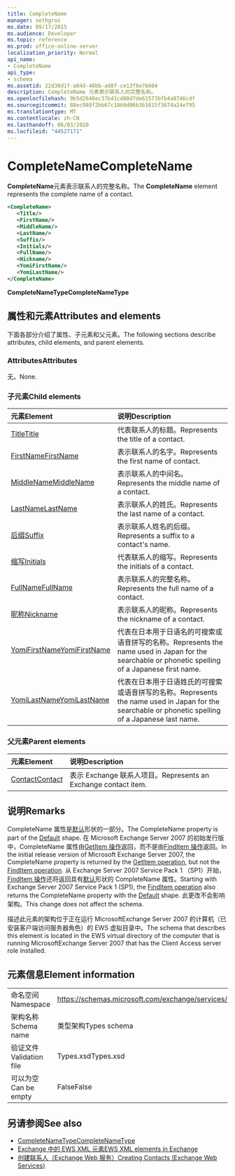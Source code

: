 ```yaml
---
title: CompleteName
manager: sethgros
ms.date: 09/17/2015
ms.audience: Developer
ms.topic: reference
ms.prod: office-online-server
localization_priority: Normal
api_name:
- CompleteName
api_type:
- schema
ms.assetid: 22d30d1f-a84d-48bb-ad8f-ce13f8e76604
description: CompleteName 元素表示联系人的完整名称。
ms.openlocfilehash: 9b5d2646ec37b41cd88d7de61573bfb4a8746cdf
ms.sourcegitcommit: 88ec988f2bb67c1866d06b361615f3674a24e795
ms.translationtype: MT
ms.contentlocale: zh-CN
ms.lasthandoff: 06/03/2020
ms.locfileid: "44527171"
---
```

# <a name="completename"></a><span data-ttu-id="f6c8c-103">CompleteName</span><span class="sxs-lookup"><span data-stu-id="f6c8c-103">CompleteName</span></span>

<span data-ttu-id="f6c8c-104">**CompleteName**元素表示联系人的完整名称。</span><span class="sxs-lookup"><span data-stu-id="f6c8c-104">The **CompleteName** element represents the complete name of a contact.</span></span> 
  
```xml
<CompleteName>
   <Title/>
   <FirstName/>
   <MiddleName/>
   <LastName/>
   <Suffix/>
   <Initials/>
   <FullName/>
   <Nickname/>
   <YomiFirstName/>
   <YomiLastName/>
</CompleteName>
```

 <span data-ttu-id="f6c8c-105">**CompleteNameType**</span><span class="sxs-lookup"><span data-stu-id="f6c8c-105">**CompleteNameType**</span></span>
## <a name="attributes-and-elements"></a><span data-ttu-id="f6c8c-106">属性和元素</span><span class="sxs-lookup"><span data-stu-id="f6c8c-106">Attributes and elements</span></span>

<span data-ttu-id="f6c8c-107">下面各部分介绍了属性、子元素和父元素。</span><span class="sxs-lookup"><span data-stu-id="f6c8c-107">The following sections describe attributes, child elements, and parent elements.</span></span>
  
### <a name="attributes"></a><span data-ttu-id="f6c8c-108">Attributes</span><span class="sxs-lookup"><span data-stu-id="f6c8c-108">Attributes</span></span>

<span data-ttu-id="f6c8c-109">无。</span><span class="sxs-lookup"><span data-stu-id="f6c8c-109">None.</span></span>
  
### <a name="child-elements"></a><span data-ttu-id="f6c8c-110">子元素</span><span class="sxs-lookup"><span data-stu-id="f6c8c-110">Child elements</span></span>

|<span data-ttu-id="f6c8c-111">**元素**</span><span class="sxs-lookup"><span data-stu-id="f6c8c-111">**Element**</span></span>|<span data-ttu-id="f6c8c-112">**说明**</span><span class="sxs-lookup"><span data-stu-id="f6c8c-112">**Description**</span></span>|
|:-----|:-----|
|[<span data-ttu-id="f6c8c-113">Title</span><span class="sxs-lookup"><span data-stu-id="f6c8c-113">Title</span></span>](title.md) <br/> |<span data-ttu-id="f6c8c-114">代表联系人的标题。</span><span class="sxs-lookup"><span data-stu-id="f6c8c-114">Represents the title of a contact.</span></span>  <br/> |
|[<span data-ttu-id="f6c8c-115">FirstName</span><span class="sxs-lookup"><span data-stu-id="f6c8c-115">FirstName</span></span>](firstname.md) <br/> |<span data-ttu-id="f6c8c-116">表示联系人的名字。</span><span class="sxs-lookup"><span data-stu-id="f6c8c-116">Represents the first name of contact.</span></span>  <br/> |
|[<span data-ttu-id="f6c8c-117">MiddleName</span><span class="sxs-lookup"><span data-stu-id="f6c8c-117">MiddleName</span></span>](middlename.md) <br/> |<span data-ttu-id="f6c8c-118">表示联系人的中间名。</span><span class="sxs-lookup"><span data-stu-id="f6c8c-118">Represents the middle name of a contact.</span></span>  <br/> |
|[<span data-ttu-id="f6c8c-119">LastName</span><span class="sxs-lookup"><span data-stu-id="f6c8c-119">LastName</span></span>](lastname.md) <br/> |<span data-ttu-id="f6c8c-120">表示联系人的姓氏。</span><span class="sxs-lookup"><span data-stu-id="f6c8c-120">Represents the last name of a contact.</span></span>  <br/> |
|[<span data-ttu-id="f6c8c-121">后缀</span><span class="sxs-lookup"><span data-stu-id="f6c8c-121">Suffix</span></span>](suffix.md) <br/> |<span data-ttu-id="f6c8c-122">表示联系人姓名的后缀。</span><span class="sxs-lookup"><span data-stu-id="f6c8c-122">Represents a suffix to a contact's name.</span></span>  <br/> |
|[<span data-ttu-id="f6c8c-123">缩写</span><span class="sxs-lookup"><span data-stu-id="f6c8c-123">Initials</span></span>](initials.md) <br/> |<span data-ttu-id="f6c8c-124">代表联系人的缩写。</span><span class="sxs-lookup"><span data-stu-id="f6c8c-124">Represents the initials of a contact.</span></span>  <br/> |
|[<span data-ttu-id="f6c8c-125">FullName</span><span class="sxs-lookup"><span data-stu-id="f6c8c-125">FullName</span></span>](fullname.md) <br/> |<span data-ttu-id="f6c8c-126">表示联系人的完整名称。</span><span class="sxs-lookup"><span data-stu-id="f6c8c-126">Represents the full name of a contact.</span></span>  <br/> |
|[<span data-ttu-id="f6c8c-127">昵称</span><span class="sxs-lookup"><span data-stu-id="f6c8c-127">Nickname</span></span>](nickname.md) <br/> |<span data-ttu-id="f6c8c-128">表示联系人的昵称。</span><span class="sxs-lookup"><span data-stu-id="f6c8c-128">Represents the nickname of a contact.</span></span>  <br/> |
|[<span data-ttu-id="f6c8c-129">YomiFirstName</span><span class="sxs-lookup"><span data-stu-id="f6c8c-129">YomiFirstName</span></span>](yomifirstname.md) <br/> |<span data-ttu-id="f6c8c-130">代表在日本用于日语名的可搜索或语音拼写的名称。</span><span class="sxs-lookup"><span data-stu-id="f6c8c-130">Represents the name used in Japan for the searchable or phonetic spelling of a Japanese first name.</span></span>  <br/> |
|[<span data-ttu-id="f6c8c-131">YomiLastName</span><span class="sxs-lookup"><span data-stu-id="f6c8c-131">YomiLastName</span></span>](yomilastname.md) <br/> |<span data-ttu-id="f6c8c-132">代表在日本用于日语姓氏的可搜索或语音拼写的名称。</span><span class="sxs-lookup"><span data-stu-id="f6c8c-132">Represents the name used in Japan for the searchable or phonetic spelling of a Japanese last name.</span></span>  <br/> |
   
### <a name="parent-elements"></a><span data-ttu-id="f6c8c-133">父元素</span><span class="sxs-lookup"><span data-stu-id="f6c8c-133">Parent elements</span></span>

|<span data-ttu-id="f6c8c-134">**元素**</span><span class="sxs-lookup"><span data-stu-id="f6c8c-134">**Element**</span></span>|<span data-ttu-id="f6c8c-135">**说明**</span><span class="sxs-lookup"><span data-stu-id="f6c8c-135">**Description**</span></span>|
|:-----|:-----|
|[<span data-ttu-id="f6c8c-136">Contact</span><span class="sxs-lookup"><span data-stu-id="f6c8c-136">Contact</span></span>](contact.md) <br/> |<span data-ttu-id="f6c8c-137">表示 Exchange 联系人项目。</span><span class="sxs-lookup"><span data-stu-id="f6c8c-137">Represents an Exchange contact item.</span></span>  <br/> |
   
## <a name="remarks"></a><span data-ttu-id="f6c8c-138">说明</span><span class="sxs-lookup"><span data-stu-id="f6c8c-138">Remarks</span></span>

<span data-ttu-id="f6c8c-139">CompleteName 属性是[默认](https://docs.microsoft.com/dotnet/api/exchangewebservices.defaultshapenamestype?view=exchange-ews-proxy)形状的一部分。</span><span class="sxs-lookup"><span data-stu-id="f6c8c-139">The CompleteName property is part of the [Default](https://docs.microsoft.com/dotnet/api/exchangewebservices.defaultshapenamestype?view=exchange-ews-proxy) shape.</span></span> <span data-ttu-id="f6c8c-140">在 Microsoft Exchange Server 2007 的初始发行版中，CompleteName 属性由[GetItem 操作](getitem-operation.md)返回，而不是由[FindItem 操作](finditem-operation.md)返回。</span><span class="sxs-lookup"><span data-stu-id="f6c8c-140">In the initial release version of Microsoft Exchange Server 2007, the CompleteName property is returned by the [GetItem operation](getitem-operation.md), but not the [FindItem operation](finditem-operation.md).</span></span> <span data-ttu-id="f6c8c-141">从 Exchange Server 2007 Service Pack 1 （SP1）开始， [FindItem 操作](finditem-operation.md)还将返回具有[默认](https://docs.microsoft.com/dotnet/api/exchangewebservices.defaultshapenamestype?view=exchange-ews-proxy)形状的 CompleteName 属性。</span><span class="sxs-lookup"><span data-stu-id="f6c8c-141">Starting with Exchange Server 2007 Service Pack 1 (SP1), the [FindItem operation](finditem-operation.md) also returns the CompleteName property with the [Default](https://docs.microsoft.com/dotnet/api/exchangewebservices.defaultshapenamestype?view=exchange-ews-proxy) shape.</span></span> <span data-ttu-id="f6c8c-142">此更改不会影响架构。</span><span class="sxs-lookup"><span data-stu-id="f6c8c-142">This change does not affect the schema.</span></span> 
  
<span data-ttu-id="f6c8c-143">描述此元素的架构位于正在运行 MicrosoftExchange Server 2007 的计算机（已安装客户端访问服务器角色）的 EWS 虚拟目录中。</span><span class="sxs-lookup"><span data-stu-id="f6c8c-143">The schema that describes this element is located in the EWS virtual directory of the computer that is running MicrosoftExchange Server 2007 that has the Client Access server role installed.</span></span>
  
## <a name="element-information"></a><span data-ttu-id="f6c8c-144">元素信息</span><span class="sxs-lookup"><span data-stu-id="f6c8c-144">Element information</span></span>

|||
|:-----|:-----|
|<span data-ttu-id="f6c8c-145">命名空间</span><span class="sxs-lookup"><span data-stu-id="f6c8c-145">Namespace</span></span>  <br/> |https://schemas.microsoft.com/exchange/services/2006/types  <br/> |
|<span data-ttu-id="f6c8c-146">架构名称</span><span class="sxs-lookup"><span data-stu-id="f6c8c-146">Schema name</span></span>  <br/> |<span data-ttu-id="f6c8c-147">类型架构</span><span class="sxs-lookup"><span data-stu-id="f6c8c-147">Types schema</span></span>  <br/> |
|<span data-ttu-id="f6c8c-148">验证文件</span><span class="sxs-lookup"><span data-stu-id="f6c8c-148">Validation file</span></span>  <br/> |<span data-ttu-id="f6c8c-149">Types.xsd</span><span class="sxs-lookup"><span data-stu-id="f6c8c-149">Types.xsd</span></span>  <br/> |
|<span data-ttu-id="f6c8c-150">可以为空</span><span class="sxs-lookup"><span data-stu-id="f6c8c-150">Can be empty</span></span>  <br/> |<span data-ttu-id="f6c8c-151">False</span><span class="sxs-lookup"><span data-stu-id="f6c8c-151">False</span></span>  <br/> |
   
## <a name="see-also"></a><span data-ttu-id="f6c8c-152">另请参阅</span><span class="sxs-lookup"><span data-stu-id="f6c8c-152">See also</span></span>

- [<span data-ttu-id="f6c8c-153">CompleteNameType</span><span class="sxs-lookup"><span data-stu-id="f6c8c-153">CompleteNameType</span></span>](https://msdn.microsoft.com/library/ExchangeWebServices.CompleteNameType.aspx)
- [<span data-ttu-id="f6c8c-154">Exchange 中的 EWS XML 元素</span><span class="sxs-lookup"><span data-stu-id="f6c8c-154">EWS XML elements in Exchange</span></span>](ews-xml-elements-in-exchange.md)
- [<span data-ttu-id="f6c8c-155">创建联系人（Exchange Web 服务）</span><span class="sxs-lookup"><span data-stu-id="f6c8c-155">Creating Contacts (Exchange Web Services)</span></span>](https://msdn.microsoft.com/library/4845917e-70d1-481c-bbd7-011ec6571789%28Office.15%29.aspx)

